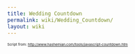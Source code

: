 ```yaml
---
title: Wedding Countdown
permalink: wiki/Wedding_Countdown/
layout: wiki
---
```


<big><big>

<html>
<script language="JavaScript">
TargetDate = “09/28/2013 12:00 PM CDT”; BackColor = “white”; ForeColor =
“\#330066”; CountActive = true; CountStepper = -1; LeadingZero = false;
DisplayFormat = “Oh shoot! %%D%% days, %%H%% Hours, %%M%% Minutes until
Patrick and Sarah get married!”; FinishMessage = “We're married!”;

</script>
<script language="JavaScript" src="http://scripts.hashemian.com/js/countdown.js">
</script>
</html>
</big></big>

<small><small><small>Script from:
<http://www.hashemian.com/tools/javascript-countdown.htm></small></small></small>
